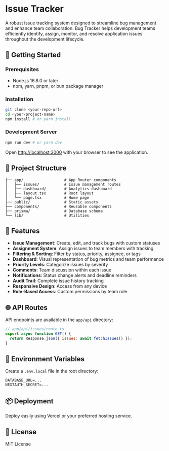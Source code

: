 # Issue Tracker

A robust issue tracking system designed to streamline bug management and enhance team collaboration. Bug Tracker helps development teams efficiently identify, assign, monitor, and resolve application issues throughout the development lifecycle.

## 🚀 Getting Started

### Prerequisites
- Node.js 16.8.0 or later
- npm, yarn, pnpm, or bun package manager

### Installation
```bash
git clone <your-repo-url>
cd <your-project-name>
npm install # or yarn install
```

### Development Server
```bash
npm run dev # or yarn dev
```

Open [http://localhost:3000](http://localhost:3000) with your browser to see the application.

## 🔧 Project Structure
```
├── app/                  # App Router components
│   ├── issues/           # Issue management routes
│   ├── dashboard/        # Analytics dashboard
│   ├── layout.tsx        # Root layout
│   └── page.tsx          # Home page
├── public/               # Static assets
├── components/           # Reusable components
├── prisma/               # Database schema
└── lib/                  # Utilities
```

## 🎨 Features

- **Issue Management**: Create, edit, and track bugs with custom statuses
- **Assignment System**: Assign issues to team members with tracking
- **Filtering & Sorting**: Filter by status, priority, assignee, or tags
- **Dashboard**: Visual representation of bug metrics and team performance
- **Priority Levels**: Categorize issues by severity
- **Comments**: Team discussion within each issue
- **Notifications**: Status change alerts and deadline reminders
- **Audit Trail**: Complete issue history tracking
- **Responsive Design**: Access from any device
- **Role-Based Access**: Custom permissions by team role

## 🌐 API Routes

API endpoints are available in the `app/api` directory:

```javascript
// app/api/issues/route.ts
export async function GET() {
  return Response.json({ issues: await fetchIssues() });
}
```

## 🔄 Environment Variables

Create a `.env.local` file in the root directory:
```
DATABASE_URL=...
NEXTAUTH_SECRET=...
```

## 📦 Deployment

Deploy easily using Vercel or your preferred hosting service.

## 📄 License

MIT License